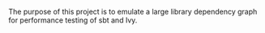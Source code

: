 The purpose of this project is to emulate a large library dependency graph for performance testing of sbt and Ivy.
